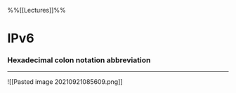 %%[[Lectures]]%%
# IPv6
### Hexadecimal colon notation abbreviation
***
![[Pasted image 20210921085609.png]]